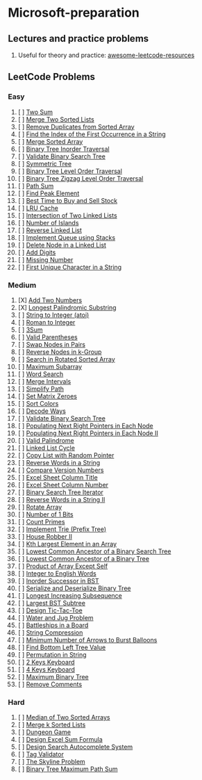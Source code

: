 # Microsoft-preparation

## Lectures and practice problems

1. Useful for theory and practice: [awesome-leetcode-resources](https://github.com/ashishps1/awesome-leetcode-resources)

## LeetCode Problems

### Easy

1. [ ] [Two Sum](https://leetcode.com/problems/two-sum)
2. [ ] [Merge Two Sorted Lists](https://leetcode.com/problems/merge-two-sorted-lists)
3. [ ] [Remove Duplicates from Sorted Array](https://leetcode.com/problems/remove-duplicates-from-sorted-array)
4. [ ] [Find the Index of the First Occurrence in a String](https://leetcode.com/problems/find-the-index-of-the-first-occurrence-in-a-string)
5. [ ] [Merge Sorted Array](https://leetcode.com/problems/merge-sorted-array)
6. [ ] [Binary Tree Inorder Traversal](https://leetcode.com/problems/binary-tree-inorder-traversal)
7. [ ] [Validate Binary Search Tree](https://leetcode.com/problems/validate-binary-search-tree)
8. [ ] [Symmetric Tree](https://leetcode.com/problems/symmetric-tree)
9. [ ] [Binary Tree Level Order Traversal](https://leetcode.com/problems/binary-tree-level-order-traversal)
10. [ ] [Binary Tree Zigzag Level Order Traversal](https://leetcode.com/problems/binary-tree-zigzag-level-order-traversal)
11. [ ] [Path Sum](https://leetcode.com/problems/path-sum)
12. [ ] [Find Peak Element](https://leetcode.com/problems/find-peak-element)
13. [ ] [Best Time to Buy and Sell Stock](https://leetcode.com/problems/best-time-to-buy-and-sell-stock)
14. [ ] [LRU Cache](https://leetcode.com/problems/lru-cache)
15. [ ] [Intersection of Two Linked Lists](https://leetcode.com/problems/intersection-of-two-linked-lists)
16. [ ] [Number of Islands](https://leetcode.com/problems/number-of-islands)
17. [ ] [Reverse Linked List](https://leetcode.com/problems/reverse-linked-list)
18. [ ] [Implement Queue using Stacks](https://leetcode.com/problems/implement-queue-using-stacks)
19. [ ] [Delete Node in a Linked List](https://leetcode.com/problems/delete-node-in-a-linked-list)
20. [ ] [Add Digits](https://leetcode.com/problems/add-digits)
21. [ ] [Missing Number](https://leetcode.com/problems/missing-number)
22. [ ] [First Unique Character in a String](https://leetcode.com/problems/first-unique-character-in-a-string)

### Medium

1. [X] [Add Two Numbers](https://leetcode.com/problems/add-two-numbers)
2. [X] [Longest Palindromic Substring](https://leetcode.com/problems/longest-palindromic-substring)
3. [ ] [String to Integer (atoi)](https://leetcode.com/problems/string-to-integer-atoi)
4. [ ] [Roman to Integer](https://leetcode.com/problems/roman-to-integer)
5. [ ] [3Sum](https://leetcode.com/problems/3sum)
6. [ ] [Valid Parentheses](https://leetcode.com/problems/valid-parentheses)
7. [ ] [Swap Nodes in Pairs](https://leetcode.com/problems/swap-nodes-in-pairs)
8. [ ] [Reverse Nodes in k-Group](https://leetcode.com/problems/reverse-nodes-in-k-group)
9. [ ] [Search in Rotated Sorted Array](https://leetcode.com/problems/search-in-rotated-sorted-array)
10. [ ] [Maximum Subarray](https://leetcode.com/problems/maximum-subarray)
11. [ ] [Word Search](https://leetcode.com/problems/word-search)
12. [ ] [Merge Intervals](https://leetcode.com/problems/merge-intervals)
13. [ ] [Simplify Path](https://leetcode.com/problems/simplify-path)
14. [ ] [Set Matrix Zeroes](https://leetcode.com/problems/set-matrix-zeroes)
15. [ ] [Sort Colors](https://leetcode.com/problems/sort-colors)
16. [ ] [Decode Ways](https://leetcode.com/problems/decode-ways)
17. [ ] [Validate Binary Search Tree](https://leetcode.com/problems/validate-binary-search-tree)
18. [ ] [Populating Next Right Pointers in Each Node](https://leetcode.com/problems/populating-next-right-pointers-in-each-node)
19. [ ] [Populating Next Right Pointers in Each Node II](https://leetcode.com/problems/populating-next-right-pointers-in-each-node-ii)
20. [ ] [Valid Palindrome](https://leetcode.com/problems/valid-palindrome)
21. [ ] [Linked List Cycle](https://leetcode.com/problems/linked-list-cycle)
22. [ ] [Copy List with Random Pointer](https://leetcode.com/problems/copy-list-with-random-pointer)
23. [ ] [Reverse Words in a String](https://leetcode.com/problems/reverse-words-in-a-string)
24. [ ] [Compare Version Numbers](https://leetcode.com/problems/compare-version-numbers)
25. [ ] [Excel Sheet Column Title](https://leetcode.com/problems/excel-sheet-column-title)
26. [ ] [Excel Sheet Column Number](https://leetcode.com/problems/excel-sheet-column-number)
27. [ ] [Binary Search Tree Iterator](https://leetcode.com/problems/binary-search-tree-iterator)
28. [ ] [Reverse Words in a String II](https://leetcode.com/problems/reverse-words-in-a-string-ii)
29. [ ] [Rotate Array](https://leetcode.com/problems/rotate-array)
30. [ ] [Number of 1 Bits](https://leetcode.com/problems/number-of-1-bits)
31. [ ] [Count Primes](https://leetcode.com/problems/count-primes)
32. [ ] [Implement Trie (Prefix Tree)](https://leetcode.com/problems/implement-trie-prefix-tree)
33. [ ] [House Robber II](https://leetcode.com/problems/house-robber-ii)
34. [ ] [Kth Largest Element in an Array](https://leetcode.com/problems/kth-largest-element-in-an-array)
35. [ ] [Lowest Common Ancestor of a Binary Search Tree](https://leetcode.com/problems/lowest-common-ancestor-of-a-binary-search-tree)
36. [ ] [Lowest Common Ancestor of a Binary Tree](https://leetcode.com/problems/lowest-common-ancestor-of-a-binary-tree)
37. [ ] [Product of Array Except Self](https://leetcode.com/problems/product-of-array-except-self)
38. [ ] [Integer to English Words](https://leetcode.com/problems/integer-to-english-words)
39. [ ] [Inorder Successor in BST](https://leetcode.com/problems/inorder-successor-in-bst)
40. [ ] [Serialize and Deserialize Binary Tree](https://leetcode.com/problems/serialize-and-deserialize-binary-tree)
41. [ ] [Longest Increasing Subsequence](https://leetcode.com/problems/longest-increasing-subsequence)
42. [ ] [Largest BST Subtree](https://leetcode.com/problems/largest-bst-subtree)
43. [ ] [Design Tic-Tac-Toe](https://leetcode.com/problems/design-tic-tac-toe)
44. [ ] [Water and Jug Problem](https://leetcode.com/problems/water-and-jug-problem)
45. [ ] [Battleships in a Board](https://leetcode.com/problems/battleships-in-a-board)
46. [ ] [String Compression](https://leetcode.com/problems/string-compression)
47. [ ] [Minimum Number of Arrows to Burst Balloons](https://leetcode.com/problems/minimum-number-of-arrows-to-burst-balloons)
48. [ ] [Find Bottom Left Tree Value](https://leetcode.com/problems/find-bottom-left-tree-value)
49. [ ] [Permutation in String](https://leetcode.com/problems/permutation-in-string)
50. [ ] [2 Keys Keyboard](https://leetcode.com/problems/2-keys-keyboard)
51. [ ] [4 Keys Keyboard](https://leetcode.com/problems/4-keys-keyboard)
52. [ ] [Maximum Binary Tree](https://leetcode.com/problems/maximum-binary-tree)
53. [ ] [Remove Comments](https://leetcode.com/problems/remove-comments)

### Hard

1. [ ] [Median of Two Sorted Arrays](https://leetcode.com/problems/median-of-two-sorted-arrays)
2. [ ] [Merge k Sorted Lists](https://leetcode.com/problems/merge-k-sorted-lists)
3. [ ] [Dungeon Game](https://leetcode.com/problems/dungeon-game)
4. [ ] [Design Excel Sum Formula](https://leetcode.com/problems/design-excel-sum-formula)
5. [ ] [Design Search Autocomplete System](https://leetcode.com/problems/design-search-autocomplete-system)
6. [ ] [Tag Validator](https://leetcode.com/problems/tag-validator)
7. [ ] [The Skyline Problem](https://leetcode.com/problems/the-skyline-problem)
8. [ ] [Binary Tree Maximum Path Sum](https://leetcode.com/problems/binary-tree-maximum-path-sum)
